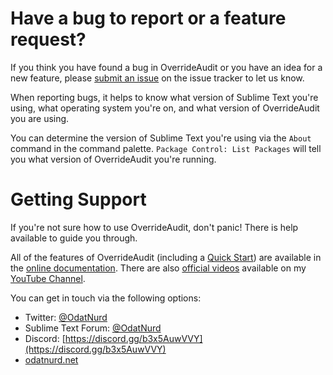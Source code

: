 # Have a bug to report or a feature request?

If you think you have found a bug in OverrideAudit or you have an idea for a new
feature, please [submit an issue](https://github.com/OdatNurd/OverrideAudit/issues)
on the issue tracker to let us know.

When reporting bugs, it helps to know what version of Sublime Text you're
using, what operating system you're on, and what version of OverrideAudit you
are using.

You can determine the version of Sublime Text you're using via the `About`
command in the command palette. `Package Control: List Packages` will tell you
what version of OverrideAudit you're running.

# Getting Support

If you're not sure how to use OverrideAudit, don't panic! There is help
available to guide you through.

All of the features of OverrideAudit (including a [Quick Start](https://overrideaudit.odatnurd.net/docs/start.html))
are available in the [online documentation](https://overrideaudit.odatnurd.net/docs/).
There are also [official videos](https://www.youtube.com/playlist?list=PLGfKZJVuHW91bZTA53SZWIdRvU5QZ5xtS)
available on my [YouTube Channel](https://www.youtube.com/c/@OdatNurd).

You can get in touch via the following options:

 * Twitter: [@OdatNurd](https://twitter.com/OdatNurd)
 * Sublime Text Forum: [@OdatNurd](https://forum.sublimetext.com/users/odatnurd/activity)
 * Discord: [https://discord.gg/b3x5AuwVVY](https://discord.gg/b3x5AuwVVY)
 * [odatnurd.net](https://odatnurd.net)
